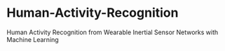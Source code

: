 # Human-Activity-Recognition
Human Activity Recognition from Wearable Inertial Sensor Networks with Machine Learning
